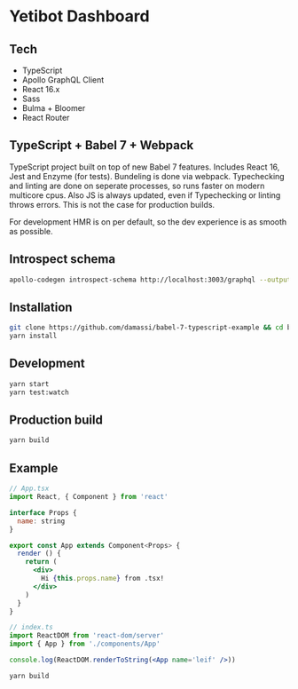 # Yetibot Dashboard

## Tech

- TypeScript
- Apollo GraphQL Client
- React 16.x
- Sass
- Bulma + Bloomer
- React Router

## TypeScript + Babel 7 + Webpack

TypeScript project built on top of new Babel 7 features. Includes React
16, Jest and Enzyme (for tests). Bundeling is done via webpack. Typechecking and
linting are done on seperate processes, so runs faster on modern multicore cpus.
Also JS is always updated, even if Typechecking or linting throws errors. This
is not the case for production builds.

For development HMR is on per default, so the dev experience is as smooth as
possible.

## Introspect schema

```bash
apollo-codegen introspect-schema http://localhost:3003/graphql --output schema.json
```

## Installation

```sh
git clone https://github.com/damassi/babel-7-typescript-example && cd babel-7-typescript-example
yarn install
```

## Development

```sh
yarn start
yarn test:watch
```

## Production build

```sh
yarn build
```

## Example

```jsx
// App.tsx
import React, { Component } from 'react'

interface Props {
  name: string
}

export const App extends Component<Props> {
  render () {
    return (
      <div>
        Hi {this.props.name} from .tsx!
      </div>
    )
  }
}

// index.ts
import ReactDOM from 'react-dom/server'
import { App } from './components/App'

console.log(ReactDOM.renderToString(<App name='leif' />))
```

```sh
yarn build
```
